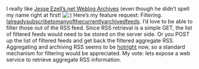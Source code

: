 I really like [Jesse Ezell’s](http://dotnetweblogs.com/Jezell/)[.net
Weblog Archives](http://www.activehead.com/DotNetWeblogs/) (even though
he didn’t spell my name right at first!
![:)](http://devhawk.net/wp-includes/images/smilies/icon_smile.gif)
Here’s my feature request: Filtering.
[I]()[already](http://www.gotdotnet.com/team/dbox)[subscribe](http://radio.weblogs.com/0108971)[to](http://www.inkblog.com)[many](http://www.simplegeek.com)[of](http://objective.mine.nu)[the](http://radio.weblogs.com/0106747)[currently](http://www.ingorammer.com/weblog)[archived](http://www.gotdotnet.com/team/tewald)[feeds](http://msdn.microsoft.com).
I’d love to be able to filter those out of the RSS feed. Since RSS
retrieval is a simple GET, the list of filtered feeds would need to be
stored on the server side. Or you POST up the list of filtered feeds and
get back the filtered aggregate RSS. Aggregating and archiving RSS seems
to be
[hot](http://www.dotnetweblogs.com)[right](http://www.feedster.com/)
now, so a standard mechanism for filtering would be appreciated. My
vote: lets expose a web service to retrieve aggregate RSS information.
